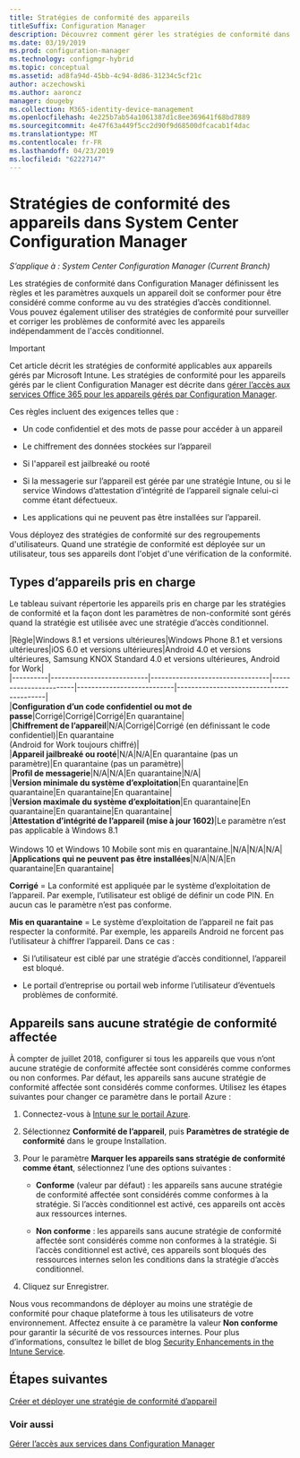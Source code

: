 ```yaml
---
title: Stratégies de conformité des appareils
titleSuffix: Configuration Manager
description: Découvrez comment gérer les stratégies de conformité dans Configuration Manager pour rendre les appareils compatibles avec les stratégies d’accès conditionnel.
ms.date: 03/19/2019
ms.prod: configuration-manager
ms.technology: configmgr-hybrid
ms.topic: conceptual
ms.assetid: ad8fa94d-45bb-4c94-8d86-31234c5cf21c
author: aczechowski
ms.author: aaroncz
manager: dougeby
ms.collection: M365-identity-device-management
ms.openlocfilehash: 4e225b7ab54a1061387d1c8ee369641f68bd7889
ms.sourcegitcommit: 4e47f63a449f5cc2d90f9d68500dfcacab1f4dac
ms.translationtype: MT
ms.contentlocale: fr-FR
ms.lasthandoff: 04/23/2019
ms.locfileid: "62227147"
---
```

# <a name="device-compliance-policies-in-system-center-configuration-manager"></a>Stratégies de conformité des appareils dans System Center Configuration Manager

*S’applique à : System Center Configuration Manager (Current Branch)*

Les stratégies de conformité dans Configuration Manager définissent les règles et les paramètres auxquels un appareil doit se conformer pour être considéré comme conforme au vu des stratégies d’accès conditionnel. Vous pouvez également utiliser des stratégies de conformité pour surveiller et corriger les problèmes de conformité avec les appareils indépendamment de l'accès conditionnel.  


> [!IMPORTANT]  
>  Cet article décrit les stratégies de conformité applicables aux appareils gérés par Microsoft Intune. Les stratégies de conformité pour les appareils gérés par le client Configuration Manager est décrite dans [gérer l’accès aux services Office 365 pour les appareils gérés par Configuration Manager](/sccm/protect/deploy-use/manage-access-to-o365-services-for-pcs-managed-by-sccm).  

 Ces règles incluent des exigences telles que :  

-   Un code confidentiel et des mots de passe pour accéder à un appareil  

-   Le chiffrement des données stockées sur l’appareil  

-   Si l'appareil est jailbreaké ou rooté  

-   Si la messagerie sur l’appareil est gérée par une stratégie Intune, ou si le service Windows d’attestation d’intégrité de l’appareil signale celui-ci comme étant défectueux.  

-   Les applications qui ne peuvent pas être installées sur l’appareil.  


 Vous déployez des stratégies de conformité sur des regroupements d'utilisateurs. Quand une stratégie de conformité est déployée sur un utilisateur, tous ses appareils dont l'objet d'une vérification de la conformité.  



## <a name="supported-device-types"></a>Types d’appareils pris en charge

 Le tableau suivant répertorie les appareils pris en charge par les stratégies de conformité et la façon dont les paramètres de non-conformité sont gérés quand la stratégie est utilisée avec une stratégie d’accès conditionnel.  

|Règle|Windows 8.1 et versions ultérieures|Windows Phone 8.1 et versions ultérieures|iOS 6.0 et versions ultérieures|Android 4.0 et versions ultérieures, Samsung KNOX Standard 4.0 et versions ultérieures, Android for Work|  
|----------|---------------------------|---------------------------------|-----------------------|---------------------------|-----------------------------------------|  
|**Configuration d’un code confidentiel ou mot de passe**|Corrigé|Corrigé|Corrigé|En quarantaine|  
|**Chiffrement de l’appareil**|N/A|Corrigé|Corrigé (en définissant le code confidentiel)|En quarantaine<br>(Android for Work toujours chiffré)|  
|**Appareil jailbreaké ou rooté**|N/A|N/A|En quarantaine (pas un paramètre)|En quarantaine (pas un paramètre)|  
|**Profil de messagerie**|N/A|N/A|En quarantaine|N/A|  
|**Version minimale du système d’exploitation**|En quarantaine|En quarantaine|En quarantaine|En quarantaine|  
|**Version maximale du système d’exploitation**|En quarantaine|En quarantaine|En quarantaine|En quarantaine|  
|**Attestation d’intégrité de l’appareil (mise à jour 1602)**|Le paramètre n’est pas applicable à Windows 8.1<br /><br /> Windows 10 et Windows 10 Mobile sont mis en quarantaine.|N/A|N/A|N/A|  
|**Applications qui ne peuvent pas être installées**|N/A|N/A|En quarantaine|En quarantaine|

 **Corrigé** = La conformité est appliquée par le système d’exploitation de l’appareil. Par exemple, l’utilisateur est obligé de définir un code PIN. En aucun cas le paramètre n’est pas conforme.  

 **Mis en quarantaine** = Le système d’exploitation de l’appareil ne fait pas respecter la conformité. Par exemple, les appareils Android ne forcent pas l’utilisateur à chiffrer l’appareil. Dans ce cas :  

-   Si l’utilisateur est ciblé par une stratégie d’accès conditionnel, l’appareil est bloqué.  

-   Le portail d’entreprise ou portail web informe l’utilisateur d’éventuels problèmes de conformité.  



## <a name="devices-without-any-assigned-compliance-policy"></a>Appareils sans aucune stratégie de conformité affectée
<!--2520152-->
À compter de juillet 2018, configurer si tous les appareils que vous n’ont aucune stratégie de conformité affectée sont considérés comme conformes ou non conformes. Par défaut, les appareils sans aucune stratégie de conformité affectée sont considérés comme conformes. Utilisez les étapes suivantes pour changer ce paramètre dans le portail Azure :

1. Connectez-vous à [Intune sur le portail Azure](https://aka.ms/intuneportal).  

2. Sélectionnez **Conformité de l’appareil**, puis **Paramètres de stratégie de conformité** dans le groupe Installation.  

3. Pour le paramètre **Marquer les appareils sans stratégie de conformité comme étant**, sélectionnez l’une des options suivantes :  

     - **Conforme** (valeur par défaut) : les appareils sans aucune stratégie de conformité affectée sont considérés comme conformes à la stratégie. Si l’accès conditionnel est activé, ces appareils ont accès aux ressources internes.  

     - **Non conforme** : les appareils sans aucune stratégie de conformité affectée sont considérés comme non conformes à la stratégie. Si l’accès conditionnel est activé, ces appareils sont bloqués des ressources internes selon les conditions dans la stratégie d’accès conditionnel.  

4. Cliquez sur Enregistrer.  

Nous vous recommandons de déployer au moins une stratégie de conformité pour chaque plateforme à tous les utilisateurs de votre environnement. Affectez ensuite à ce paramètre la valeur **Non conforme** pour garantir la sécurité de vos ressources internes. Pour plus d’informations, consultez le billet de blog [Security Enhancements in the Intune Service](https://aka.ms/compliance_policies).



## <a name="next-steps"></a>Étapes suivantes  
[Créer et déployer une stratégie de conformité d’appareil](/sccm/mdm/deploy-use/create-compliance-policy)

### <a name="see-also"></a>Voir aussi  
 [Gérer l’accès aux services dans Configuration Manager](/sccm/protect/deploy-use/manage-access-to-services)

